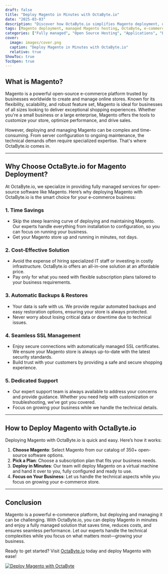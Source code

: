 ```yaml
---
draft: false
title: "Deploy Magento in Minutes with OctaByte.io"
date: "2025-03-03"
description: "Discover how OctaByte.io simplifies Magento deployment, offering a fully managed solution that saves time, reduces costs, and ensures seamless performance. Let our experts handle the technical complexities while you focus on growing your e-commerce business."
tags: [Magento deployment, managed Magento hosting, OctaByte, e-commerce solutions, Magento setup, managed open-source software, Magento hosting benefits, automated Magento deployment]
categories: ["Fully managed", "Open Source Hosting", "Applications", "E Commerce", "Magento"]
cover:
  image: images/cover.png
  caption: "Deploy Magento in Minutes with OctaByte.io"
  relative: true
ShowToc: true
TocOpen: true
---
```



## What is Magento?

Magento is a powerful open-source e-commerce platform trusted by businesses worldwide to create and manage online stores. Known for its flexibility, scalability, and robust feature set, Magento is ideal for businesses of all sizes looking to deliver exceptional shopping experiences. Whether you're a small business or a large enterprise, Magento offers the tools to customize your store, optimize performance, and drive sales.

However, deploying and managing Magento can be complex and time-consuming. From server configuration to ongoing maintenance, the technical demands often require specialized expertise. That's where OctaByte.io comes in.

---

## Why Choose OctaByte.io for Magento Deployment?

At OctaByte.io, we specialize in providing fully managed services for open-source software like Magento. Here’s why deploying Magento with OctaByte.io is the smart choice for your e-commerce business:

### 1. **Time Savings**
   - Skip the steep learning curve of deploying and maintaining Magento. Our experts handle everything from installation to configuration, so you can focus on running your business.
   - Get your Magento store up and running in minutes, not days.

### 2. **Cost-Effective Solution**
   - Avoid the expense of hiring specialized IT staff or investing in costly infrastructure. OctaByte.io offers an all-in-one solution at an affordable price.
   - Pay only for what you need with flexible subscription plans tailored to your business requirements.

### 3. **Automatic Backups & Restores**
   - Your data is safe with us. We provide regular automated backups and easy restoration options, ensuring your store is always protected.
   - Never worry about losing critical data or downtime due to technical issues.

### 4. **Seamless SSL Management**
   - Enjoy secure connections with automatically managed SSL certificates. We ensure your Magento store is always up-to-date with the latest security standards.
   - Build trust with your customers by providing a safe and secure shopping experience.

### 5. **Dedicated Support**
   - Our expert support team is always available to address your concerns and provide guidance. Whether you need help with customization or troubleshooting, we’ve got you covered.
   - Focus on growing your business while we handle the technical details.

---

## How to Deploy Magento with OctaByte.io

Deploying Magento with OctaByte.io is quick and easy. Here’s how it works:

1. **Choose Magento**: Select Magento from our catalog of 350+ open-source software options.
2. **Pick a Plan**: Choose a subscription plan that fits your business needs.
3. **Deploy in Minutes**: Our team will deploy Magento on a virtual machine and hand it over to you, fully configured and ready to use.
4. **Focus on Your Business**: Let us handle the technical aspects while you focus on growing your e-commerce store.

---

## Conclusion

Magento is a powerful e-commerce platform, but deploying and managing it can be challenging. With OctaByte.io, you can deploy Magento in minutes and enjoy a fully managed solution that saves time, reduces costs, and ensures seamless performance. Let our experts handle the technical complexities while you focus on what matters most—growing your business.

Ready to get started? Visit [OctaByte.io](https://octabyte.io) today and deploy Magento with ease!

[![Deploy Magento with OctaByte](/images/deploy-on-octabyte.png)](https://octabyte.io/fully-managed-open-source-services/applications/e-commerce/magento)